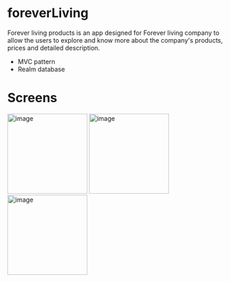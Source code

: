 # foreverLiving

Forever living products is an app designed for Forever living company to allow the users to explore and know more about the company's products, prices and detailed description.

- MVC pattern
- Realm database

# Screens

<p float="left">
<img width="180" alt="image" src="https://user-images.githubusercontent.com/25956382/185494768-6d315848-5eeb-45e7-b96c-d6ce7eeb2206.png">
<img width="180" alt="image" src="https://user-images.githubusercontent.com/25956382/185494841-e4e19433-0a5c-4732-99bf-532be19b4976.png">
<img width="180" alt="image" src="https://user-images.githubusercontent.com/25956382/185494883-49286033-f939-4ddb-bb23-cafd3fdf37cf.png">
</p>
